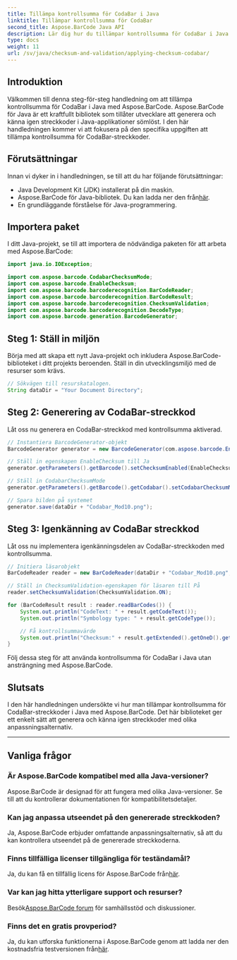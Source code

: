 ```yaml
---
title: Tillämpa kontrollsumma för CodaBar i Java
linktitle: Tillämpar kontrollsumma för CodaBar
second_title: Aspose.BarCode Java API
description: Lär dig hur du tillämpar kontrollsumma för CodaBar i Java med Aspose.BarCode. Generera och känna igen streckkoder utan ansträngning med denna steg-för-steg-guide.
type: docs
weight: 11
url: /sv/java/checksum-and-validation/applying-checksum-codabar/
---
```


## Introduktion

Välkommen till denna steg-för-steg handledning om att tillämpa kontrollsumma för CodaBar i Java med Aspose.BarCode. Aspose.BarCode för Java är ett kraftfullt bibliotek som tillåter utvecklare att generera och känna igen streckkoder i Java-applikationer sömlöst. I den här handledningen kommer vi att fokusera på den specifika uppgiften att tillämpa kontrollsumma för CodaBar-streckkoder.

## Förutsättningar

Innan vi dyker in i handledningen, se till att du har följande förutsättningar:

- Java Development Kit (JDK) installerat på din maskin.
-  Aspose.BarCode för Java-bibliotek. Du kan ladda ner den från[här](https://releases.aspose.com/barcode/java/).
- En grundläggande förståelse för Java-programmering.

## Importera paket

I ditt Java-projekt, se till att importera de nödvändiga paketen för att arbeta med Aspose.BarCode:

```java
import java.io.IOException;

import com.aspose.barcode.CodabarChecksumMode;
import com.aspose.barcode.EnableChecksum;
import com.aspose.barcode.barcoderecognition.BarCodeReader;
import com.aspose.barcode.barcoderecognition.BarCodeResult;
import com.aspose.barcode.barcoderecognition.ChecksumValidation;
import com.aspose.barcode.barcoderecognition.DecodeType;
import com.aspose.barcode.generation.BarcodeGenerator;
```

## Steg 1: Ställ in miljön

Börja med att skapa ett nytt Java-projekt och inkludera Aspose.BarCode-biblioteket i ditt projekts beroenden. Ställ in din utvecklingsmiljö med de resurser som krävs.

```java
// Sökvägen till resurskatalogen.
String dataDir = "Your Document Directory";
```

## Steg 2: Generering av CodaBar-streckkod

Låt oss nu generera en CodaBar-streckkod med kontrollsumma aktiverad.

```java
// Instantiera BarcodeGenerator-objekt
BarcodeGenerator generator = new BarcodeGenerator(com.aspose.barcode.EncodeTypes.CODABAR, "1234567890");

// Ställ in egenskapen EnableChecksum till Ja
generator.getParameters().getBarcode().setChecksumEnabled(EnableChecksum.YES);

// Ställ in CodabarChecksumMode
generator.getParameters().getBarcode().getCodabar().setCodabarChecksumMode(CodabarChecksumMode.MOD_10);

// Spara bilden på systemet
generator.save(dataDir + "Codabar_Mod10.png");
```

## Steg 3: Igenkänning av CodaBar streckkod

Låt oss nu implementera igenkänningsdelen av CodaBar-streckkoden med kontrollsumma.

```java
// Initiera läsarobjekt
BarCodeReader reader = new BarCodeReader(dataDir + "Codabar_Mod10.png", DecodeType.CODABAR);

// Ställ in ChecksumValidation-egenskapen för läsaren till På
reader.setChecksumValidation(ChecksumValidation.ON);

for (BarCodeResult result : reader.readBarCodes()) {
    System.out.println("CodeText: " + result.getCodeText());
    System.out.println("Symbology type: " + result.getCodeType());

    // Få kontrollsummavärde
    System.out.println("Checksum:" + result.getExtended().getOneD().getCheckSum());
}
```

Följ dessa steg för att använda kontrollsumma för CodaBar i Java utan ansträngning med Aspose.BarCode.

## Slutsats

I den här handledningen undersökte vi hur man tillämpar kontrollsumma för CodaBar-streckkoder i Java med Aspose.BarCode. Det här biblioteket ger ett enkelt sätt att generera och känna igen streckkoder med olika anpassningsalternativ.

---

## Vanliga frågor

### Är Aspose.BarCode kompatibel med alla Java-versioner?
Aspose.BarCode är designad för att fungera med olika Java-versioner. Se till att du kontrollerar dokumentationen för kompatibilitetsdetaljer.

### Kan jag anpassa utseendet på den genererade streckkoden?
Ja, Aspose.BarCode erbjuder omfattande anpassningsalternativ, så att du kan kontrollera utseendet på de genererade streckkoderna.

### Finns tillfälliga licenser tillgängliga för teständamål?
 Ja, du kan få en tillfällig licens för Aspose.BarCode från[här](https://purchase.aspose.com/temporary-license/).

### Var kan jag hitta ytterligare support och resurser?
 Besök[Aspose.BarCode forum](https://forum.aspose.com/c/barcode/13) för samhällsstöd och diskussioner.

### Finns det en gratis provperiod?
 Ja, du kan utforska funktionerna i Aspose.BarCode genom att ladda ner den kostnadsfria testversionen från[här](https://releases.aspose.com/).